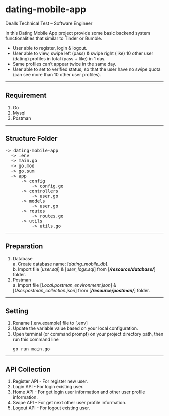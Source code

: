 # dating-mobile-app
Dealls Technical Test – Software Engineer

In this Dating Mobile App project provide some basic backend system functionalities that similar to Tinder or Bumble.
- User able to register, login & logout.
- User able to view, swipe left (pass) & swipe right (like) 10 other user (dating) profiles in total (pass + like) in 1 day.
- Same profiles can’t appear twice in the same day.
- User able to set to verified status, so that the user have no swipe quota (can see more than 10 other user profiles).


--- 
<h2>Requirement</h2>

1. Go
2. Mysql
3. Postman

--- 
<h2>Structure Folder</h2>

<pre>
-> dating-mobile-app
  -> .env
  -> main.go
  -> go.mod
  -> go.sum
  -> app
      -> config
          -> config.go
      -> controllers
          -> user.go
      -> models
          -> user.go
      -> routes
          -> routes.go
      -> utils
          -> utils.go
</pre>

--- 
<h2>Preparation</h2>

1. Database<br />
   a. Create database name: [_dating_mobile_db_].<br />
   b. Import file [_user.sql_] & [_user_logs.sql_] from [**_/resource/database/_**] folder.
2. Postman<br />
   a. Import file [_Local.postman_environment.json_] & [_User.postman_collection.json_] from [**_/resource/postman/_**] folder.

--- 
<h2>Setting</h2>

1. Rename [.env.example] file to [.env]
2. Update the variable value based on your local configuration.
3. Open terminal (or command prompt) on your project directory path, then run this command line <pre>go run main.go</pre>

--- 
<h2>API Collection</h2>

1. Register API - For register new user.
2. Login API - For login existing user.
3. Home API - For get login user information and other user profile information.
4. Swipe API - For get next other user profile information.
5. Logout API - For logout existing user.
